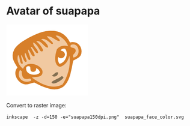 # Avatar of suapapa

![suapapa](https://github.com/suapapa/avatar/blob/master/raster/suapapa150dpi.png?raw=true)

Convert to raster image:

    inkscape  -z -d=150 -e="suapapa150dpi.png"  suapapa_face_color.svg

